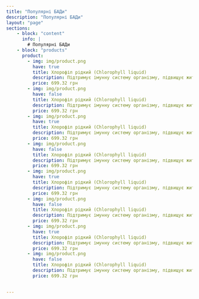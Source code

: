 ```yaml
---
title: "Популярні БАДи"
description: "Популярні БАДи"
layout: "page"
sections:
    - block: "content"
      info: |
        # Популярні БАДи
    - block: "products"
      product:
        - img: img/product.png
          have: true
          title: Хлорофіл рідкий (Chlorophyll liquid)
          description: Підтримує імунну систему організму, підвищує життєвий тонус
          price: 699.32 грн
        - img: img/product.png
          have: false
          title: Хлорофіл рідкий (Chlorophyll liquid)
          description: Підтримує імунну систему організму, підвищує життєвий тонус
          price: 699.32 грн
        - img: img/product.png
          have: true
          title: Хлорофіл рідкий (Chlorophyll liquid)
          description: Підтримує імунну систему організму, підвищує життєвий тонус
          price: 699.32 грн
        - img: img/product.png
          have: false
          title: Хлорофіл рідкий (Chlorophyll liquid)
          description: Підтримує імунну систему організму, підвищує життєвий тонус
          price: 699.32 грн
        - img: img/product.png
          have: true
          title: Хлорофіл рідкий (Chlorophyll liquid)
          description: Підтримує імунну систему організму, підвищує життєвий тонус
          price: 699.32 грн
        - img: img/product.png
          have: false
          title: Хлорофіл рідкий (Chlorophyll liquid)
          description: Підтримує імунну систему організму, підвищує життєвий тонус
          price: 699.32 грн
        - img: img/product.png
          have: true
          title: Хлорофіл рідкий (Chlorophyll liquid)
          description: Підтримує імунну систему організму, підвищує життєвий тонус
          price: 699.32 грн
        - img: img/product.png
          have: false
          title: Хлорофіл рідкий (Chlorophyll liquid)
          description: Підтримує імунну систему організму, підвищує життєвий тонус
          price: 699.32 грн

  
---
```

